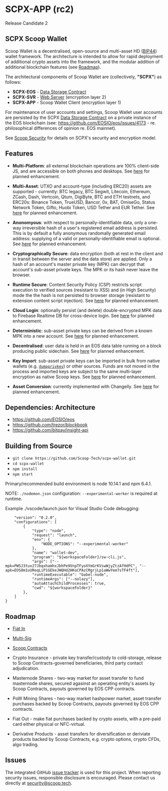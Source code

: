 # SCPX-APP (rc2)
Release Candidate 2

## SCPX Scoop Wallet

Scoop Wallet is a decentralised, open-source and multi-asset HD ([BIP44](https://github.com/bitcoin/bips/blob/master/bip-0044.mediawiki)) wallet framework. The architecture is intended to allow for rapid deployment of additional crypto assets into the framework, and the modular addition of additional blockchain features (see [Roadmap](./ROADMAP.md)).

The architectural components of Scoop Wallet are (collectively, **"SCPX"**) as follows:

  * **SCPX-EOS** - [Data Storage Contract](https://github.com/Scoop-Tech/scpx-eos)
  * **SCPX-SVR** - [Web Server](https://github.com/Scoop-Tech/scpx-svr) (encryption layer 2)
  * **SCPX-APP** - Scoop Wallet Client (encryption layer 1)
 
For maintenance of user accounts and settings, Scoop Wallet user accounts are persisted by the SCPX [Data Storage Contract](https://github.com/Scoop-Tech/scpx-eos) on a private instance of the EOS blockchain (see: https://github.com/EOSIO/eos/issues/4173 - re. philosophical differences of opinion re. EOS mainnet).

See [Scoop Security](https://github.com/Scoop-Tech/scpx-svr/blob/master/sec.md) for details on SCPX's security and encryption model.

## Features

  * **Multi-Platform**: all external blockchain operations are 100% client-side JS, and are accessible on both phones and desktops. See [here](https://github.com/Scoop-Tech/scpx-wallet/issues/3) for planned enhancement.

  * **Multi-Asset**: UTXO and account-type (including ERC20) assets are supported - currently: BTC legacy, BTC Segwit, Litecoin, Ethereum, ZCash, Dash, Vertcoin, Qtum, DigiByte, BTC and ETH testnets, and ERC20s: Binance Token, TrueUSD, Bancor, 0x, BAT, OmiseGo, Status Network Token, Gifto, Huobi Token, USD Tether and EUR Tether. See [here](https://github.com/Scoop-Tech/scpx-wallet/issues/10) for planned enhancement.

  * **Anonomyous**: with respect to personally-identifiable data, only a one-way irreversible hash of a user's registered email address is persisted. This is by default a fully anonymous randomally generated email address: supplying of a valid or personally-identifiable email is optional. See [here](https://github.com/Scoop-Tech/scpx-wallet/issues/11) for planned enhancement.
    
  * **Cryptographically Secure**: data encryption (both at rest in the client and in transit between the server and the data store) are applied. Only a hash of an account's master private key (MPK) can decrypt that account's sub-asset private keys. The MPK or its hash never leave the browser. 
  
  * **Runtime Secure**: Content Security Policy (CSP) restricts script execution to verified sources (resistant to XSS) and (in High Security) mode the the hash is not persisted to browser storage (resistant to extension content script injection). See [here](https://github.com/Scoop-Tech/scpx-wallet/issues/5) for planned enhancement.

  * **Cloud Login**: optionally persist (and delete) double-encrypted MPK data to Firebase Realtime DB for cross-device login. See [here](https://github.com/Scoop-Tech/scpx-wallet/issues/9) for planned enhancement.

  * **Deterministic**: sub-asset private keys can be derived from a known MPK into a new account. See [here](https://github.com/Scoop-Tech/scpx-wallet/issues/2) for planned enhancement.

  * **Decentralised**: user data is held in an EOS data table running on a block producing public sidechain. See [here](https://github.com/Scoop-Tech/scpx-wallet/issues/1) for planned enhancement.

  * **Key Import**: sub-asset private keys can be imported in bulk from native wallets (e.g. [`dumpprivkey`](https://bitcoincore.org/en/doc/0.16.0/rpc/wallet/dumpprivkey/)) or other sources. Funds are not moved in the process and imported keys are subject to the same multi-layer encryption as native Scoop keys. See [here](https://github.com/Scoop-Tech/scpx-wallet/issues/6) for planned enhancement.

  * **Asset Conversion**: currently implemented with Changelly. See [here](https://github.com/Scoop-Tech/scpx-wallet/issues/8) for planned enhancement.

## Dependencies: Architecture 

  * https://github.com/EOSIO/eos
  * https://github.com/trezor/blockbook
  * https://github.com/bitpay/insight-api

 ## Building from Source

  * ```git clone https://github.com/Scoop-Tech/scpx-wallet.git```
  * ```cd scpx-wallet```
  * ```npm install```
  * ```npm start```
  
Primary/recommended build environment is node 10.14.1 and npm 6.4.1.

NOTE: ```./nodemon.json``` configuration: ```--experimental-worker``` is required at runtime.

Example ./vscode/launch.json for Visual Studio Code debugging: 
```{
    "version": "0.2.0",
    "configurations": [
        {
            "type": "node",
            "request": "launch",
            "env": {
                "NODE_OPTIONS": "--experimental-worker"
            },
            "name": "wallet-dev",
            "program": "${workspaceFolder}/sw-cli.js",
            "args": ["--mpk=PW5J3tux27JbqxhamhxJbhPe9VnpTFyoXYmGrKVswWjyZtzAfHdPC", "--apk=EOS8m1uUReqLiP1GEkeJWQHd2HKoCPAzCMgrjLp1aWwYem7sTF4ft"],
            "runtimeExecutable": "babel-node",
            "runtimeArgs": ["--nolazy"],
            "autoAttachChildProcesses": true,
            "cwd": "${workspaceFolder}"
        },
    ]
}
```

## Roadmap

  * [Fiat In](https://github.com/Scoop-Tech/scpx-wallet/issues/15)
  
  * [Multi-Sig](https://github.com/Scoop-Tech/scpx-wallet/issues/12)
  * [Scoop Contracts](https://github.com/Scoop-Tech/scpx-wallet/issues/14)

  * Crypto Insurance - private key transfer/custody to cold-storage, release to Scoop Contracts-governed beneficiaries, third party contact adjudication.
  * Masternode Shares - two-way market for asset transfer to fund masternode shares, secured agasinst an operating entity's assets by Scoop Contracts, payouts governed by EOS CPP contracts.
  * PoW Mining Shares - two-way market hashpower market, asset transfer purchases backed by Scoop Contracts, payouts governed by EOS CPP contracts.
  * Fiat Out - make fiat purchases backed by crypto assets, with a pre-paid card either physical or NFC-virtual.
  * Derivative Products - asset transfers for diversification or deriviate products backed by Scoop Contracts, e.g. crypto options, crypto CFDs, algo trading.

## Issues

The integrated GitHub [issue tracker](https://github.com/Scoop-Tech/scpx-wallet/issues) is used for this project. When reporting security issues, responsible disclosure is encouraged. Please contact us directly at security@scoop.tech.




